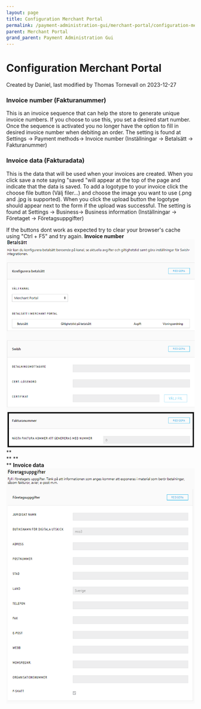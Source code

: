 ```yaml
---
layout: page
title: Configuration Merchant Portal
permalink: /payment-administration-gui/merchant-portal/configuration-merchant-portal/
parent: Merchant Portal
grand_parent: Payment Administration Gui
---
```




# Configuration Merchant Portal 
Created by Daniel, last modified by Thomas Tornevall on 2023-12-27
### Invoice number (Fakturanummer)
This is an invoice sequence that can help the store to generate unique
invoice numbers. If you choose to use this, you set a desired start
number. Once the sequence is activated you no longer have the option to
fill in desired invoice number when debiting an order.
The setting is found at Settings → Payment methods→ Invoice number
(Inställningar → Betalsätt → Fakturanummer)
### Invoice data (Fakturadata)
This is the data that will be used when your invoices are created. When
you click save a note saying "saved "will appear at the top of the page
and indicate that the data is saved. To add a logotype to your invoice
click the choose file button (Välj filer...) and choose the image you
want to use (.png and .jpg is supported). When you click the upload
button the logotype should appear next to the form if the upload was
successful.
The setting is found at Settings → Business→
Business information (Inställningar → Företaget → Företagsuppgifter)
  
  
If the buttons dont work as expected try to clear your browser's cache
using "Ctrl + F5" and try again.
**Invoice number**
![](../../../attachments/16057103/16057188.png)
**  
**
**  
**
**Invoice data**
![](../../../attachments/16057103/16057191.png)
